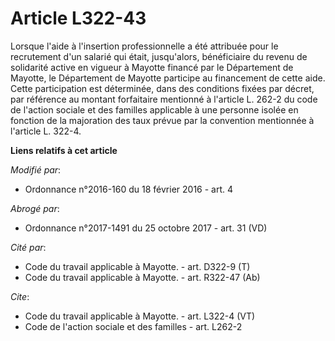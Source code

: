 # Article L322-43

Lorsque l'aide à l'insertion professionnelle a été attribuée pour le recrutement d'un salarié qui était, jusqu'alors,
bénéficiaire du revenu de solidarité active en vigueur à Mayotte financé par le Département de Mayotte, le Département de
Mayotte participe au financement de cette aide. Cette participation est déterminée, dans des conditions fixées par décret,
par référence au montant forfaitaire mentionné à l'article L. 262-2  du code de l'action sociale et des familles applicable à
une personne isolée en fonction de la majoration des taux prévue par la convention mentionnée à l'article L. 322-4.

**Liens relatifs à cet article**

_Modifié par_:

  - Ordonnance n°2016-160 du 18 février 2016 - art. 4

_Abrogé par_:

  - Ordonnance n°2017-1491 du 25 octobre 2017 - art. 31 (VD)

_Cité par_:

  - Code du travail applicable à Mayotte. - art. D322-9 (T)
  - Code du travail applicable à Mayotte. - art. R322-47 (Ab)

_Cite_:

  - Code du travail applicable à Mayotte. - art. L322-4 (VT)
  - Code de l'action sociale et des familles - art. L262-2

